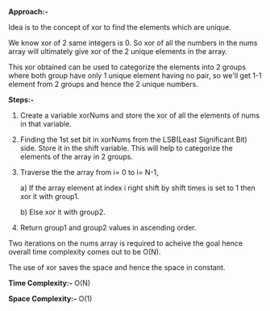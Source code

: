 **Approach:-**

Idea is to the concept of xor to find the elements which are unique.

We know xor of 2 same integers is 0. So xor of all the numbers in the nums array will ultimately give xor of the 2 unique elements in the array.

This xor obtained can be used to categorize the elements into 2 groups where both group have only 1 unique element having no pair, so we'll get 1-1 element from 2 groups and hence the 2 unique numbers.

**Steps:-**
1. Create a variable xorNums and store the xor of all the elements of nums in that variable.
2. Finding the 1st set bit in xorNums from the LSB(Least Significant Bit) side. Store it in the shift variable. This will help to categorize the elements of the array in 2 groups.
3. Traverse the the array from i= 0 to i= N-1,
    
    a) If the array element at index i right shift by shift times is set to 1 then xor it with group1.
    
    b) Else xor it with group2.
4. Return group1 and group2 values in ascending order.

Two iterations on the nums array is required to acheive the goal hence overall time complexity comes out to be O(N).

The use of xor saves the space and hence the space in constant.


**Time Complexity:-** O(N) 

**Space Complexity:-** O(1) 